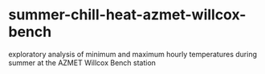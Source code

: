 # summer-chill-heat-azmet-willcox-bench
exploratory analysis of minimum and maximum hourly temperatures during summer at the AZMET Willcox Bench station

